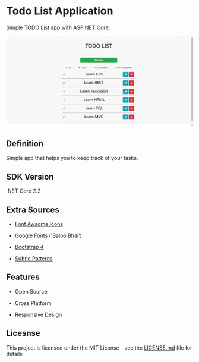 # Todo List Application
Simple TODO List app with ASP.NET Core.

![](todoapp.PNG)

## Definition

Simple app that helps you to keep track of your tasks.

## SDK Version

.NET Core 2.2

## Extra Sources

* [Font Awsome Icons](https://fontawesome.com)

* [Google Fonts ('Baloo Bhai')](https://fonts.google.com/specimen/Baloo+Bhai)

* [Bootstrap 4](https://getbootstrap.com/)

* [Subtle Patterns](https://www.toptal.com/designers/subtlepatterns/)

## Features

* Open Source

* Cross Platform

* Responsive Design

## Licesnse

This project is licensed under the MIT License - see the [LICENSE.md](https://github.com/ArtushHakobyan/todoapp-mvc/blob/master/LICENSE) file for details

